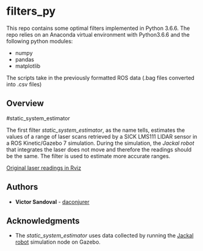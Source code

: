 filters_py
=========

This repo contains some optimal filters implemented in Python 3.6.6. The repo relies on an Anaconda virtual environment with Python3.6.6 and the following python modules:
 - numpy
 - pandas
 - matplotlib

The scripts take in the previously formatted ROS data (.bag files converted into .csv files)

## Overview

#static_system_estimator

The first filter *static_system_estimator*, as the name tells, estimates the values of a range of laser scans retrieved by a SICK LMS111 LIDAR sensor in a ROS Kinetic/Gazebo 7 simulation. During the simulation, the *Jackal robot* that integrates the laser does not move and therefore the readings should be the same. The filter is used to estimate more accurate ranges.

[Original laser readings in Rviz](images/laser0.png)

## Authors

* **Victor Sandoval** - [daconjurer](https://github.com/daconjurer)

## Acknowledgments

* The *static_system_estimator* uses data collected by running the [Jackal robot](https://www.clearpathrobotics.com/assets/guides/jackal/simulation.html) simulation node on Gazebo.
